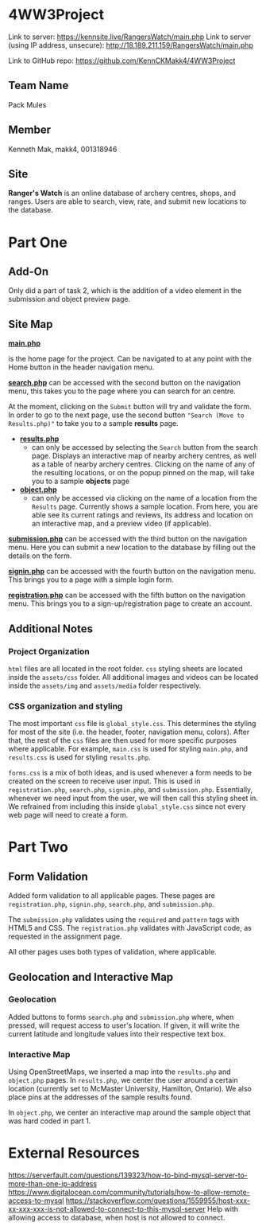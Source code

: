 # 4WW3Project
Link to server: https://kennsite.live/RangersWatch/main.php
Link to server (using IP address, unsecure): http://18.189.211.159/RangersWatch/main.php

Link to GitHub repo: https://github.com/KennCKMakk4/4WW3Project

## Team Name
Pack Mules

## Member
Kenneth Mak, makk4, 001318946

## Site
**Ranger's Watch** is an online database of archery centres, shops, and ranges. Users are able to search, view, rate, and submit new locations to the database.

# Part One

## Add-On
Only did a part of task 2, which is the addition of a video element in the submission and object preview page.

## Site Map
**[main.php](https://kennsite.live/RangersWatch/main.php)**

is the home page for the project. Can be navigated to at any point with the Home button in the header navigation menu.

**[search.php](https://kennsite.live/RangersWatch/search.php)**
can be accessed with the second button on the navigation menu, this takes you to the page where you can search for an centre. 

At the moment, clicking on the ``Submit`` button will try and validate the form. In order to go to the next page, use the second button `"Search (Move to Results.php)"` to take you to a sample **results** page.

- **[results.php](https://kennsite.live/RangersWatch/results.php)**    
  - can only be accessed by selecting the ``Search`` button from the search page. Displays an interactive map of nearby archery centres, as well as a table of nearby archery centres. Clicking on the name of any of the resulting locations, or on the popup pinned on the map, will take you to a sample **objects** page
- **[object.php](https://kennsite.live/RangersWatch/object.php)**    
  - can only be accessed via clicking on the name of a location from the ``Results`` page. Currently shows a sample location. From here, you are able see its current ratings and reviews, its address and location on an interactive map, and a preview video (if applicable).

**[submission.php](https://kennsite.live/RangersWatch/submission.php)** can be accessed with the third button on the navigation menu. Here you can submit a new location to the database by filling out the details on the form.


**[signin.php](https://kennsite.live/RangersWatch/signin.php)** can be accessed with the fourth button on the navigation menu. This brings you to a page with a simple login form.


**[registration.php](https://kennsite.live/RangersWatch/registration.php)** can be accessed with the fifth button on the navigation menu. This brings you to a sign-up/registration page to create an account. 

## Additional Notes
### Project Organization
```html``` files are all located in the root folder. ```css``` styling sheets are located inside the ```assets/css``` folder. All additional images and videos can be located inside the ```assets/img``` and ```assets/media``` folder respectively.

### CSS organization and styling 
The most important `css` file is `global_style.css`. This determines the styling for most of the site (i.e. the header, footer, navigation menu, colors). After that, the rest of the `css` files are then used for more specific purposes where applicable. For example, `main.css` is used for styling `main.php`, and `results.css` is used for styling `results.php`.

`forms.css` is a mix of both ideas, and is used whenever a form needs to be created on the screen to receive user input. This is used in `registration.php`, `search.php`, `signin.php`, and `submission.php`. Essentially, whenever we need input from the user, we will then call this styling sheet in. We refrained from including this inside `global_style.css` since not every web page will need to create a form.


# Part Two
## Form Validation
Added form validation to all applicable pages. These pages are `registration.php`, `signin.php`, `search.php`, and `submission.php`. 

The `submission.php` validates using the `required` and `pattern` tags with HTML5 and CSS. The `registration.php` validates with JavaScript code, as requested in the assignment page. 

All other pages uses both types of validation, where applicable.

## Geolocation and Interactive Map
### Geolocation
Added buttons to forms `search.php` and `submission.php` where, when pressed, will request access to user's location. If given, it will write the current latitude and longitude values into their respective text box.

### Interactive Map
Using OpenStreetMaps, we inserted a map into the `results.php` and `object.php` pages. In `results.php`, we center the user around a certain location (currently set to McMaster University, Hamilton, Ontario). We also place pins at the addresses of the sample results found.

In `object.php`, we center an interactive map around the sample object that was hard coded in part 1.




# External Resources
https://serverfault.com/questions/139323/how-to-bind-mysql-server-to-more-than-one-ip-address
https://www.digitalocean.com/community/tutorials/how-to-allow-remote-access-to-mysql
https://stackoverflow.com/questions/1559955/host-xxx-xx-xxx-xxx-is-not-allowed-to-connect-to-this-mysql-server
Help with allowing access to database, when host is not allowed to connect.